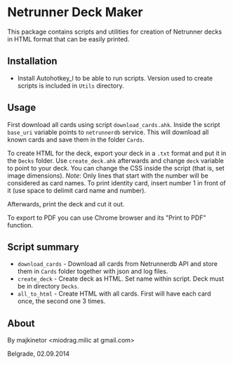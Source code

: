 Netrunner Deck Maker 
====================

This package contains scripts and utilities for creation of Netrunner decks in HTML format that can be easily printed.

Installation
------------

* Install Autohotkey_l to be able to run scripts. Version used to create scripts is included in `Utils` directory.

Usage
-----

First download all cards using script `download_cards.ahk`. Inside the script `base_uri` variable points to `netrunnerdb` service. This will download all known cards and save them in the folder `Cards`.

To create HTML for the deck, export your deck in a `.txt` format and put it in the `Decks` folder. Use `create_deck.ahk` afterwards and change `deck` variable to point to your deck. You can change the CSS inside the script (that is, set image dimensions).
_Note_: Only lines that start with the number will be considered as card names. To print identity card, insert number 1 in front of it (use space to delimit card name and number).

Afterwards, print the deck and cut it out.

To export to PDF you can use Chrome browser and its "Print to PDF" function.

Script summary
--------------

- `download_cards` - Download all cards from Netrunnerdb API and store them in `Cards` folder together with json and log files.
- `create_deck` - Create deck as HTML. Set name within script. Deck must be in directory `Decks`.
- `all_to_html` - Create HTML with all cards. First will have each card once, the second one 3 times.

About
------

By majkinetor <miodrag.milic at gmail.com>

Belgrade, 02.09.2014 
